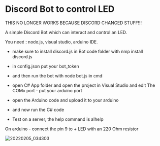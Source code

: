 # Discord Bot to control LED

THIS NO LONGER WORKS BECAUSE DISCORD CHANGED STUFF!!!

A simple Discord Bot which can interact and control an LED.

You need : node.js, visual studio, arduino IDE.

- make sure to install discord.js in Bot code folder with nmp install discord.js
- in config.json put your bot_token
- and then run the bot with node bot.js in cmd

- open C# App folder and open the project in Visual Studio and edit The COMx port - put your arduino port

- open the Arduino code and upload it to your arduino

- and now run the C# code

- Test on a server, the help command is a!help

On arduino - connect the pin 9 to + LED with an 220 Ohm resistor

![20220205_034303](https://user-images.githubusercontent.com/86518933/152624046-0e9c083f-0a5e-46a2-90a2-a487bf54acff.jpg)
